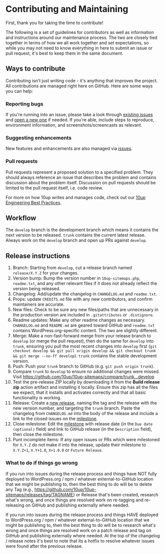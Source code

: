 # Contributing and Maintaining

First, thank you for taking the time to contribute!

The following is a set of guidelines for contributors as well as information and instructions around our maintenance process.  The two are closely tied together in terms of how we all work together and set expectations, so while you may not need to know everything in here to submit an issue or pull request, it's best to keep them in the same document.

## Ways to contribute

Contributing isn't just writing code - it's anything that improves the project.  All contributions are managed right here on GitHub.  Here are some ways you can help:

### Reporting bugs

If you're running into an issue, please take a look through [existing issues](https://github.com/10up/10up-sitemaps/issues) and [open a new one](https://github.com/10up/10up-sitemaps/issues/new) if needed.  If you're able, include steps to reproduce, environment information, and screenshots/screencasts as relevant.

### Suggesting enhancements

New features and enhancements are also managed via [issues](https://github.com/10up/10up-sitemaps/issues).

### Pull requests

Pull requests represent a proposed solution to a specified problem.  They should always reference an issue that describes the problem and contains discussion about the problem itself.  Discussion on pull requests should be limited to the pull request itself, i.e. code review.

For more on how 10up writes and manages code, check out our [10up Engineering Best Practices](https://10up.github.io/Engineering-Best-Practices/).

## Workflow

The `develop` branch is the development branch which means it contains the next version to be released.  `trunk` contains the current latest release.  Always work on the `develop` branch and open up PRs against `develop`.

## Release instructions

1. Branch: Starting from `develop`, cut a release branch named `release/X.Y.Z` for your changes.
2. Version bump: Bump the version number in `10up-sitemaps.php`, `readme.txt`, and any other relevant files if it does not already reflect the version being released.
3. Changelog: Add/update the changelog in `CHANGELOG.md` and `readme.txt`.
4. Props: update `CREDITS.md` file with any new contributors, and confirm maintainers are accurate.
5. New files: Check to be sure any new files/paths that are unnecessary in the production version are included in `.gitattributes` or `.distignore`.
6. Readme updates: Make any other readme changes as necessary. `CHANGELOG.md` and `README.md` are geared toward GitHub and `readme.txt` contains WordPress.org-specific content. The two are slightly different.
7. Merge: Make a non-fast-forward merge from your release branch to `develop` (or merge the pull request), then do the same for `develop` into `trunk`, ensuring you pull the most recent changes into `develop` first (`git checkout develop && git pull origin develop && git checkout trunk && git merge --no-ff develop`). `trunk` contains the stable development version.
8. Push: Push your `trunk` branch to GitHub (e.g. `git push origin trunk`).
9. Compare `trunk` to `develop` to ensure no additional changes were missed. Visit https://github.com/10up/10up-sitemaps/compare/trunk...develop
10. Test the pre-release ZIP locally by downloading it from the **Build release zip** action artifact and installing it locally. Ensure this zip has all the files we expect, that it installs and activates correctly and that all basic functionality is working.
11. Release: Create a [new release](https://github.com/10up/10up-sitemaps/releases/new), naming the tag and the release with the new version number, and targeting the `trunk` branch. Paste the changelog from `CHANGELOG.md` into the body of the release and include a link to the closed issues on the [milestone](https://github.com/10up/10up-sitemaps/milestone/#?closed=1).
14. Close milestone: Edit the [milestone](https://github.com/10up/10up-sitemaps/milestone/#) with release date (in the `Due date (optional)` field) and link to GitHub release (in the `Description` field), then close the milestone.
15. Punt incomplete items: If any open issues or PRs which were milestoned for `X.Y.Z` do not make it into the release, update their milestone to `X.Y.Z+1`, `X.Y+1.0`, `X+1.0.0` or `Future Release`.

### What to do if things go wrong

If you run into issues during the release process and things have NOT fully deployed to WordPress.org / npm / whatever external-to-GitHub location that we might be publishing to, then the best thing to do will be to delete any Tag (e.g., https://github.com/10up/10up-sitemaps/releases/tag/TAGNAME) or Release that's been created, research what's wrong, and once things are resolved work on re-tagging and re-releasing on GitHub and publishing externally where needed.

If you run into issues during the release process and things HAVE deployed to WordPress.org / npm / whatever external-to-GitHub location that we might be publishing to, then the best thing to do will be to research what's wrong and once things are resolved work on a patch release and tag on GitHub and publishing externally where needed.  At the top of the changelog / release notes it's best to note that its a hotfix to resolve whatever issues were found after the previous release.
